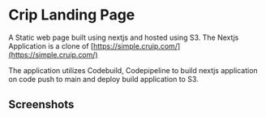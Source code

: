 # Crip Landing Page
A Static web page built using nextjs and hosted using S3.
The Nextjs Application is a clone of [https://simple.cruip.com/](https://simple.cruip.com/)

The application utilizes Codebuild, Codepipeline to build nextjs application on code push to main and deploy build application to S3.

## Screenshots